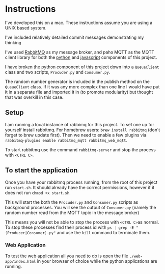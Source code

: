 # Instructions

I've developed this on a mac. These instructions assume you are using a UNIX based system.

I've included relatively detailed commit messages demonstrating my thinking.

I've used [RabbitMQ](https://www.rabbitmq.com/) as my message broker, and paho MQTT as the MQTT client library for both the [python](https://pypi.org/project/paho-mqtt/) and [javascript](https://www.eclipse.org/paho/clients/js/) components of this project.

I have broken the python component of this project down into a `QueueClient` class and two scripts, `Procuder.py` and `Consumer.py`.

The random number generator is included in the publish method on the `QueueClient` class. If it was any more complex than one line I would have put it in a separate file and imported it in (to promote modularity) but thought that was overkill in this case.

## Setup

I am running a local instance of rabbimq for this project. To set one up for yourself install rabbitmq. For homebrew users: `brew install rabbitmq` (don't forget to brew update first). Then we need to enable a few plugins via `rabbitmq-plugins enable rabbitmq_mqtt rabbitmq_web_mqtt`.

To start rabbitmq use the command `rabbitmq-server` and stop the process with `<CTRL C>`.

## To start the application

Once you have your rabbitmq process running, from the root of this project run `start.sh`. It should already have the correct permissions, however if it does not run `chmod +x start.sh`.

This will start the both the `Procuder.py` and `Consumer.py` scripts as background processes. You will see the output of `Consumer.py` (namely the random number read from the MQTT topic in the message broker)

This means you will not be able to stop the process with `<CTRL C>`as normal. To stop these processes find their process id with `ps | grep -E "(Producer|Consumer).py"` and use the `kill` command to terminate them.

### Web Application

To test the web application all you need to do is open the file `./web-app/index.html` in your browser of choice while the python applications are running.
